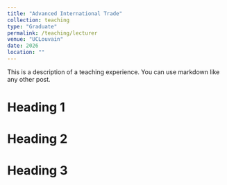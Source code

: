 ```yaml
---
title: "Advanced International Trade"
collection: teaching
type: "Graduate"
permalink: /teaching/lecturer
venue: "UCLouvain"
date: 2026
location: ""
---
```


This is a description of a teaching experience. You can use markdown like any other post.

Heading 1
======

Heading 2
======

Heading 3
======
